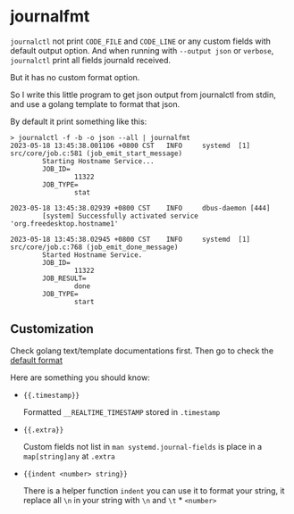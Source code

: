 # journalfmt

`journalctl` not print `CODE_FILE` and `CODE_LINE` or any custom fields with
default output option. And when running with `--output json` or `verbose`,
`journalctl` print all fields journald received.

But it has no custom format option.

So I write this little program to get json output from journalctl from stdin,
and use a golang template to format that json.

By default it print something like this:

```
> journalctl -f -b -o json --all | journalfmt
2023-05-18 13:45:38.001106 +0800 CST   INFO     systemd  [1]
src/core/job.c:581 (job_emit_start_message)
        Starting Hostname Service...
        JOB_ID=
                11322
        JOB_TYPE=
                stat

2023-05-18 13:45:38.02939 +0800 CST    INFO     dbus-daemon [444]
        [system] Successfully activated service 'org.freedesktop.hostname1'

2023-05-18 13:45:38.02945 +0800 CST    INFO     systemd  [1]
src/core/job.c:768 (job_emit_done_message)
        Started Hostname Service.
        JOB_ID=
                11322
        JOB_RESULT=
                done
        JOB_TYPE=
                start
```

## Customization

Check golang text/template documentations first. Then go to check the [default
format](./consts/consts.go)

Here are something you should know:

- `{{.timestamp}}`
  
  Formatted `__REALTIME_TIMESTAMP` stored in `.timestamp`

- `{{.extra}}`
  
  Custom fields not list in `man systemd.journal-fields` is place in a
  `map[string]any` at `.extra`

- `{{indent <number> string}}`
  
  There is a helper function `indent` you can use it to format your string, it
  replace all `\n` in your string with `\n` and `\t` \* `<number>`
